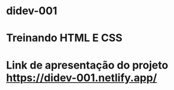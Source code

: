 # didev-001
# Treinando HTML E CSS
# Link de apresentação do projeto https://didev-001.netlify.app/
